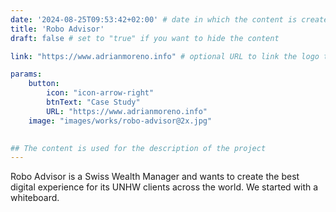 ```yaml
---
date: '2024-08-25T09:53:42+02:00' # date in which the content is created - defaults to "today"
title: 'Robo Advisor'
draft: false # set to "true" if you want to hide the content 

link: "https://www.adrianmoreno.info" # optional URL to link the logo to

params:
    button:
        icon: "icon-arrow-right"
        btnText: "Case Study"
        URL: "https://www.adrianmoreno.info"
    image: "images/works/robo-advisor@2x.jpg"
    

## The content is used for the description of the project
---
```


Robo Advisor is a Swiss Wealth Manager and wants to create the best digital experience for its UNHW clients across the world. We started with a whiteboard.